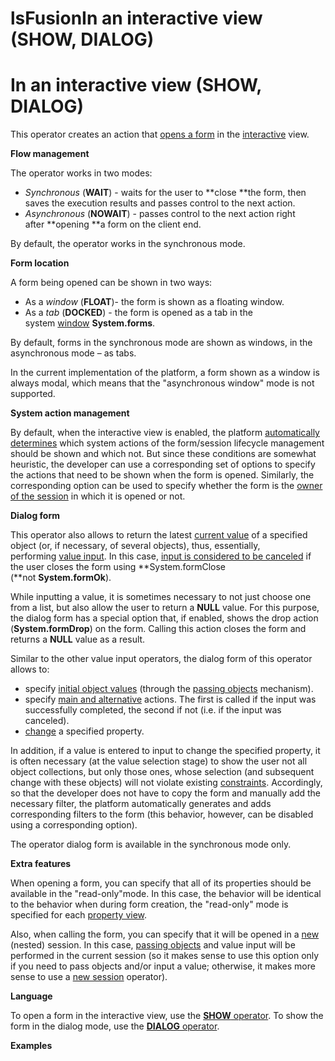 # lsFusionIn an interactive view (SHOW, DIALOG)

# In an interactive view (SHOW, DIALOG)

This operator creates an action that [opens a form](Open_form.md) in the [interactive](Interactive_view.md) view.

**Flow management**

The operator works in two modes:

-   *Synchronous* (**WAIT**) - waits for the user to **close **the form, then saves the execution results and passes control to the next action.
-   *Asynchronous* (**NOWAIT**) - passes control to the next action right after **opening **a form on the client end.

By default, the operator works in the synchronous mode.

**Form location**

A form being opened can be shown in two ways:

-   As a *window* (**FLOAT**)- the form is shown as a floating window.
-   As a *tab* (**DOCKED**) - the form is opened as a tab in the system [window](Navigator_design.md) **System.forms**.

By default, forms in the synchronous mode are shown as windows, in the asynchronous mode – as tabs.

In the current implementation of the platform, a form shown as a window is always modal, which means that the "asynchronous window" mode is not supported.

**System action management**

By default, when the interactive view is enabled, the platform [automatically determines](Interactive-view_1573071.html#Interactiveview-sysactions) which system actions of the form/session lifecycle management should be shown and which not. But since these conditions are somewhat heuristic, the developer can use a corresponding set of options to specify the actions that need to be shown when the form is opened. Similarly, the corresponding option can be used to specify whether the form is the [owner of the session](Interactive-view_1573071.html#Interactiveview-anchor) in which it is opened or not.

**Dialog form**

This operator also allows to return the latest [current value](Form-structure_1573069.html#Formstructure-currentObject) of a specified object (or, if necessary, of several objects), thus, essentially, performing [value input](Value_input.md). In this case, [input is considered to be canceled](Value-input_35520941.html#Valueinput-result) if the user closes the form using **System.formClose (**not **System.formOk**).

While inputting a value, it is sometimes necessary to not just choose one from a list, but also allow the user to return a **NULL** value. For this purpose, the dialog form has a special option that, if enabled, shows the drop action (**System.formDrop**) on the form. Calling this action closes the form and returns a **NULL** value as a result.

Similar to the other value input operators, the dialog form of this operator allows to:

-   specify [initial object values](Value-input_35520941.html#Valueinput-id-Вводзначения-initial) (through the [passing objects](Open_form.md) mechanism).
-   specify [main and alternative](Value-input_35520941.html#Valueinput-result) actions. The first is called if the input was successfully completed, the second if not (i.e. if the input was canceled).
-   [change](Value-input_35520941.html#Valueinput-id-Вводзначения-initial) a specified property.

In addition, if a value is entered to input to change the specified property, it is often necessary (at the value selection stage) to show the user not all object collections, but only those ones, whose selection (and subsequent change with these objects) will not violate existing [constraints](Constraints.md). Accordingly, so that the developer does not have to copy the form and manually add the necessary filter, the platform automatically generates and adds corresponding filters to the form (this behavior, however, can be disabled using a corresponding option).

The operator dialog form is available in the synchronous mode only.

**Extra features**

When opening a form, you can specify that all of its properties should be available in the "read-only"mode. In this case, the behavior will be identical to the behavior when during form creation, the "read-only" mode is specified for each [property view](Interactive-view_1573071.html#Interactiveview-property).

Also, when calling the form, you can specify that it will be opened in a [new](New_session_NEWSESSION_NESTEDSESSION_.md) (nested) session. In this case, [passing objects](Open-form_3014672.html#Openform-params) and value input will be performed in the current session (so it makes sense to use this option only if you need to pass objects and/or input a value; otherwise, it makes more sense to use a [new session](New_session_NEWSESSION_NESTEDSESSION_.md) operator).

**Language**

To open a form in the interactive view, use the [**SHOW** operator](SHOW_operator.md). To show the form in the dialog mode, use the [**DIALOG** operator](DIALOG_operator.md).

**Examples**



  
